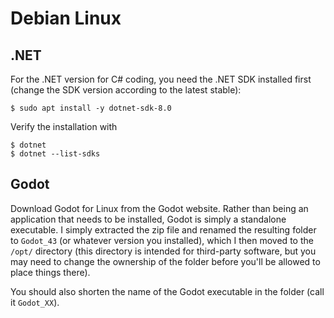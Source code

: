 # Debian Linux


## .NET

For the .NET version for C# coding, you need the .NET SDK installed first (change the SDK version according to the latest stable):

```
$ sudo apt install -y dotnet-sdk-8.0
```

Verify the installation with

```
$ dotnet
$ dotnet --list-sdks
```

## Godot

Download Godot for Linux from the Godot website. Rather than being an application that needs to be installed, Godot is simply a standalone executable. I simply extracted the zip file and renamed the resulting folder to `Godot_43` (or whatever version you installed), which I then moved to the `/opt/` directory (this directory is intended for third-party software, but you may need to change the ownership of the folder before you'll be allowed to place things there).

You should also shorten the name of the Godot executable in the folder (call it `Godot_XX`).